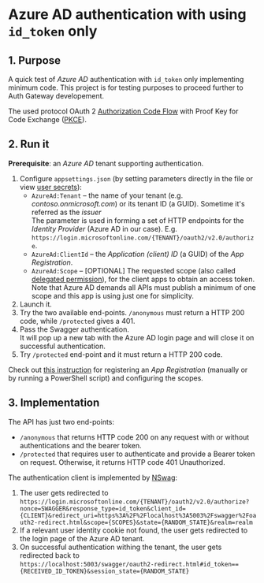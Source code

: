 # Azure AD authentication with using `id_token` only

## 1. Purpose

A quick test of _Azure AD_ authentication with `id_token` only implementing minimum code. This project is for testing purposes to proceed further to Auth Gateway developement.

The used protocol OAuth 2 [Authorization Code Flow](https://auth0.com/docs/get-started/authentication-and-authorization-flow/authorization-code-flow) with Proof Key for Code Exchange ([PKCE](https://oauth.net/2/pkce/)).

## 2. Run it

**Prerequisite**: an _Azure AD_ tenant supporting authentication.

1. Configure `appsettings.json` (by setting parameters directly in the file or view [user secrets](https://learn.microsoft.com/en-us/aspnet/core/security/app-secrets)):
   - `AzureAd:Tenant` – the name of your tenant (e.g. _contoso.onmicrosoft.com_) or its tenant ID (a GUID). Sometime it's referred as the _issuer_<br>The parameter is used in forming a set of HTTP endpoints for the _Identity Provider_ (Azure AD in our case). E.g. `https://login.microsoftonline.com/{TENANT}/oauth2/v2.0/authorize`.
   - `AzureAd:ClientId` – the _Application (client) ID_ (a GUID) of the _App Registration_.
   - `AzureAd:Scope` – [OPTIONAL] The requested scope (also called [delegated permission](https://learn.microsoft.com/en-au/azure/active-directory/develop/permissions-consent-overview)), for the client apps to obtain an access token. Note that Azure AD demands all APIs must publish a minimum of one scope and this app is using just one for simplicity.
2. Launch it.
3. Try the two available end-points. `/anonymous` must return a HTTP 200 code, while `/protected` gives a 401.  
4. Pass the Swagger authentication.<br> It will pop up a new tab with the Azure AD login page and will close it on successful authentication.
5. Try `/protected` end-point and it must return a HTTP 200 code.

Check out [this instruction](https://alex-klaus.com/transparent-auth-gateway-4/) for registering an _App Registration_ (manually or by running a PowerShell script) and configuring the scopes.  

## 3. Implementation

The API has just two end-points:
- `/anonymous` that returns HTTP code 200 on any request with or without authentications and the bearer token.
- `/protected` that requires user to authenticate and provide a Bearer token on request. Otherwise, it returns HTTP code 401 Unauthorized. 

The authentication client is implemented by [NSwag](https://github.com/RicoSuter/NSwag):
1. The user gets redirected to <br>`https://login.microsoftonline.com/{TENANT}/oauth2/v2.0/authorize?nonce=SWAGGER&response_type=id_token&client_id={CLIENT}&redirect_uri=https%3A%2F%2Flocalhost%3A5003%2Fswagger%2Foauth2-redirect.html&scope={SCOPES}&state={RANDOM_STATE}&realm=realm`
2. If a relevant user identity cookie not found, the user gets redirected to the login page of the Azure AD tenant.
3. On successful authentication withing the tenant, the user gets redirected back to <br> `https://localhost:5003/swagger/oauth2-redirect.html#id_token=={RECEIVED_ID_TOKEN}&session_state={RANDOM_STATE}`
